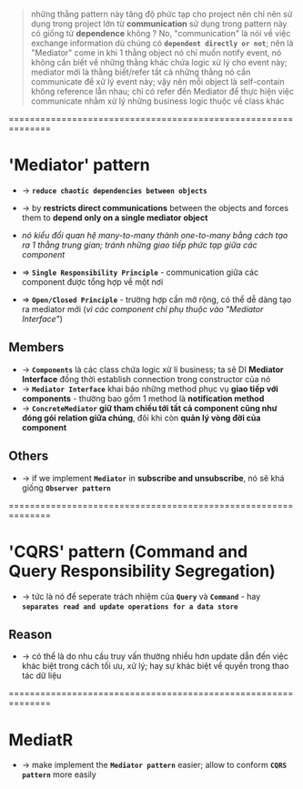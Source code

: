 > những thằng pattern này tăng độ phức tạp cho project nên chỉ nên sử dụng trong project lớn
> từ **communication** sử dụng trong pattern này có giống từ **dependence** không ? No, "communication" là nói về việc exchange information dù chúng có **`dependent directly or not`**;
> nên là "Mediator" come in khi 1 thằng object nó chỉ muốn notify event, nó không cần biết về những thằng khác chứa logic xử lý cho event này; mediator mới là thằng biết/refer tất cả những thằng nó cần communicate để xử lý event này;
> vậy nên mỗi object là self-contain không reference lẫn nhau; chỉ có refer đến Mediator để thực hiện việc communicate nhằm xử lý những business logic thuộc về class khác

==============================================================
# 'Mediator' pattern
* -> **`reduce chaotic dependencies between objects`**
* -> by **restricts direct communications** between the objects and forces them to **depend only on a single mediator object**
* _nó kiểu đổi quan hệ many-to-many thành one-to-many bằng cách tạo ra 1 thằng trung gian; tránh những giao tiếp phức tạp giữa các component_

* => **`Single Responsibility Principle`** - communication giữa các component được tổng hợp về một nơi
* => **`Open/Closed Principle`** - trường hợp cần mở rộng, có thể dễ dàng tạo ra mediator mới (_vì các component chỉ phụ thuộc vào "Mediator Interface"_)

## Members
* -> **`Components`** là các class chứa logic xử lí business; ta sẽ DI **Mediator Interface** đồng thời establish connection trong constructor của nó
* -> **`Mediator Interface`** khai báo những method phục vụ **giao tiếp với components** - thường bao gồm 1 method là **notification method**
* -> **`ConcreteMediator`** **giữ tham chiếu tới tất cả component cũng như đóng gói relation giữa chúng**, đôi khi còn **quản lý vòng đời của component**

## Others
* -> if we implement **`Mediator`** in **subscribe and unsubscribe**, nó sẽ khá giống **`Observer pattern`**

==============================================================
# 'CQRS' pattern (Command and Query Responsibility Segregation) 
* -> tức là nó để seperate trách nhiệm của **`Query`** và **`Command`** - hay **`separates read and update operations for a data store`**

## Reason
* -> có thể là do nhu cầu truy vấn thường nhiều hơn update dẫn đến việc khác biệt trong cách tối ưu, xử lý; hay sự khác biệt về quyền trong thao tác dữ liệu

==============================================================
# MediatR
* -> make implement the **`Mediator pattern`** easier; allow to conform **`CQRS pattern`** more easily
